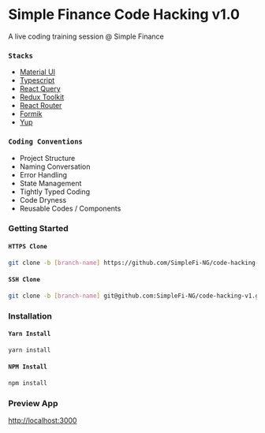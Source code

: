 # Simple Finance Code Hacking v1.0

A live coding training session @ Simple Finance

### `Stacks`

* [Material UI](https://mui.com)
* [Typescript](https://www.typescriptlang.org/)
* [React Query](https://react-query-v3.tanstack.com/)
* [Redux Toolkit](https://redux-toolkit.js.org/)
* [React Router](https://reactrouter.com/en/main/start/tutorial)
* [Formik](https://formik.org/)
* [Yup](https://www.npmjs.com/package/yup)

### `Coding Conventions`

* Project Structure
* Naming Conversation
* Error Handling
* State Management
* Tightly Typed Coding
* Code Dryness
* Reusable Codes / Components

### Getting Started

#### `HTTPS Clone`

```bash
git clone -b [branch-name] https://github.com/SimpleFi-NG/code-hacking-v1.git phonebook
```

#### `SSH Clone`

```bash
git clone -b [branch-name] git@github.com:SimpleFi-NG/code-hacking-v1.git phonebook
```

### Installation

#### `Yarn Install`

```bash
yarn install
```

#### `NPM Install`

```bash
npm install
```

### Preview App

[http://localhost:3000](http://localhost:3000)
